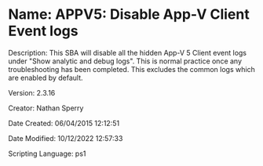 ﻿# Name: APPV5: Disable App-V Client Event logs

Description: This SBA will disable all the hidden App-V 5 Client event logs under "Show analytic and debug logs". This is normal practice once any troubleshooting has been completed. This excludes the common logs which are enabled by default.

Version: 2.3.16

Creator: Nathan Sperry

Date Created: 06/04/2015 12:12:51

Date Modified: 10/12/2022 12:57:33

Scripting Language: ps1

